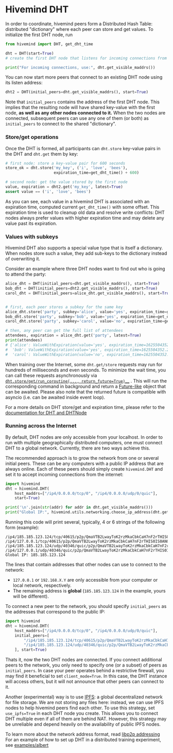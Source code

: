 # Hivemind DHT

In order to coordinate, hivemind peers form a Distributed Hash Table: distributed "dictionary" where each peer
can store and get values. To initialize the first DHT node, run

```python
from hivemind import DHT, get_dht_time

dht = DHT(start=True)
# create the first DHT node that listens for incoming connections from localhost only

print("For incoming connections, use:", dht.get_visible_maddrs())
```

You can now start more peers that connect to an existing DHT node using its listen address:
```python
dht2 = DHT(initial_peers=dht.get_visible_maddrs(), start=True)
```

Note that `initial_peers` contains the address of the first DHT node.
This implies that the resulting node will have shared key-value with the first node, __as well as any other
nodes connected to it.__ When the two nodes are connected, subsequent peers can use any one of them (or both)
as `initial_peers` to connect to the shared "dictionary".

### Store/get operations

Once the DHT is formed, all participants can `dht.store` key-value pairs in the DHT and `dht.get` them by key:

```python
# first node: store a key-value pair for 600 seconds
store_ok = dht.store('my_key', ('i', 'love', 'bees'),
                     expiration_time=get_dht_time() + 600)

# second node: get the value stored by the first node
value, expiration = dht2.get('my_key', latest=True)
assert value == ('i', 'love', 'bees')
```

As you can see, each value in a hivemind DHT is associated with an expiration time,
computed current `get_dht_time()` with some offset.
This expiration time is used to cleanup old data and resolve write conflicts: 
DHT nodes always prefer values with higher expiration time and may delete any value past its expiration.

### Values with subkeys

Hivemind DHT also supports a special value type that is itself a dictionary. When nodes store such a value,
they add sub-keys to the dictionary instead of overwriting it.

Consider an example where three DHT nodes want to find out who is going to attend the party:

```python
alice_dht = DHT(initial_peers=dht.get_visible_maddrs(), start=True)
bob_dht = DHT(initial_peers=dht2.get_visible_maddrs(), start=True)
carol_dht = DHT(initial_peers=alice_dht.get_visible_maddrs(), start=True)


# first, each peer stores a subkey for the same key
alice_dht.store('party', subkey='alice', value='yes', expiration_time=get_dht_time() + 600)
bob_dht.store('party', subkey='bob', value='yes', expiration_time=get_dht_time() + 600)
carol_dht.store('party', subkey='carol', value='no', expiration_time=get_dht_time() + 600)

# then, any peer can get the full list of attendees
attendees, expiration = alice_dht.get('party', latest=True)
print(attendees)
# {'alice': ValueWithExpiration(value='yes', expiration_time=1625504352.2668974),
#  'bob': ValueWithExpiration(value='yes', expiration_time=1625504352.2884178),
#  'carol': ValueWithExpiration(value='no', expiration_time=1625504352.3046832)}
```

When training over the Internet, some `dht.get/store` requests may run for hundreds of milliseconds and even seconds.
To minimize the wait time, you can call these requests asynchronously via 
[`dht.store/get/run_coroutine(..., return_future=True)`__](https://learning-at-home.readthedocs.io/en/latest/modules/dht.html#hivemind.dht.DHT.get)
. This will run the corresponding command in background and return a [Future-like](https://docs.python.org/3/library/concurrent.futures.html) object that can be awaited.
Please also note that the returned future is compatible with asyncio (i.e. can be awaited inside event loop).

For a more details on DHT store/get and expiration time, please refer to the [documentation for DHT and DHTNode](https://learning-at-home.readthedocs.io/en/latest/modules/dht.html#dht-and-dhtnode)

### Running across the Internet

By default, DHT nodes are only accessible from your localhost. In order to run with multiple geographically
distributed computers, one must connect DHT to a global network. Currently, there are two ways achieve this.

The recommended approach is to grow the network from one or several initial peers. These can be any computers with a
public IP address that are always online. Each of these peers should simply create `hivemind.DHT` and set it to
accept incoming connections from the internet:

```python
import hivemind
dht = hivemind.DHT(
    host_maddrs=["/ip4/0.0.0.0/tcp/0", "/ip4/0.0.0.0/udp/0/quic"],
    start=True)

print('\n'.join(str(addr) for addr in dht.get_visible_maddrs()))
print("Global IP:", hivemind.utils.networking.choose_ip_address(dht.get_visible_maddrs()))
```

Running this code will print several, typically, 4 or 6 strings of the following form (example):
```shell
/ip4/185.185.123.124/tcp/40615/p2p/QmaVTB2LwayToK2rzMkaCbkCaH7nF2rTHIS0IS0AN0EXAMPLE
/ip4/127.0.0.1/tcp/40615/p2p/QmaVTB2LwayToK2rzMkaCbkCaH7nF2rTHIS0IS0AN0EXAMPLE
/ip4/185.185.123.124/udp/40346/quic/p2p/QmaVTB2LwayToK2rzMkaCbkCaH7nF2rTHIS0IS0AN0EXAMPLE
/ip4/127.0.0.1/udp/40346/quic/p2p/QmaVTB2LwayToK2rzMkaCbkCaH7nF2rTHIS0IS0AN0EXAMPLE
Global IP: 185.185.123.124
```
The lines that contain addresses that other nodes can use to connect to the network:
- `127.0.0.1` or `192.168.X.Y` are only accessible from your computer or local network, respectively.
- The remaining address is __global__ (`185.185.123.124` in the example, yours will be different).

To connect a new peer to the network, you should specify `initial_peers` as the addresses that 
correspond to the public IP:

```python
import hivemind
dht = hivemind.DHT(
    host_maddrs=["/ip4/0.0.0.0/tcp/0", "/ip4/0.0.0.0/udp/0/quic"],
    initial_peers=[
        "/ip4/185.185.123.124/tcp/40615/p2p/QmaVTB2LwayToK2rzMkaCbkCaH7nF2rTHIS0IS0AN0EXAMPLE",
        "/ip4/185.185.123.124/udp/40346/quic/p2p/QmaVTB2LwayToK2rzMkaCbkCaH7nF2rTHIS0IS0AN0EXAMPLE",
    ], start=True)
```

Thats it, now the two DHT nodes are connected. If you connect additional peers to the network, you only need to specify
one (or a subset) of peers as `initial_peers`.
In case your peer operates behind a restrictive firewall, you may find it beneficial to set `client_mode=True`. In this
 case, the DHT instance will access others, but it will not announce that other peers can connect to it.

Another (experimental) way is to use [IPFS](https://ipfs.io/): a global decentralized network for file storage.
We are not storing any files here: instead, we can use IPFS nodes to help hivemind peers find each other.
To use this strategy, set `use_ipfs=True` in each DHT node you create. This allows you to connect DHT multiple even if
all of them are behind NAT. However, this strategy may be unreliable and depend heavily on the availability of public
IPFS nodes.

To learn more about the network address format, read [libp2p addressing](https://docs.libp2p.io/concepts/addressing/)
For an example of how to set up DHT in a distributed training experiment, see
 [examples/albert](https://github.com/learning-at-home/hivemind/tree/master/examples/albert)
